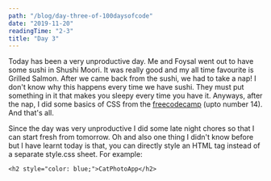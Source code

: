 ```yaml
---
path: "/blog/day-three-of-100daysofcode"
date: "2019-11-20"
readingTime: "2-3"
title: "Day 3"
---
```


Today has been a very unproductive day. Me and Foysal went out to have some sushi in Shushi Moori. It was really good and my all time favourite is Grilled Salmon. After we came back from the sushi, we had to take a nap! I don't know why this happens every time we have sushi. They must put something in it that makes you sleepy every time you have it. Anyways, after the nap, I did some basics of CSS from the [freecodecamp](https://www.freecodecamp.org/suborna) (upto number 14). And that's all. 

Since the day was very unproductive I did some late night chores so that I can start fresh from tomorrow. Oh and also one thing I didn't know before but I have learnt today is that, you can directly style an HTML tag instead of a separate style.css sheet. For example:

``` <h2 style="color: blue;">CatPhotoApp</h2> ```